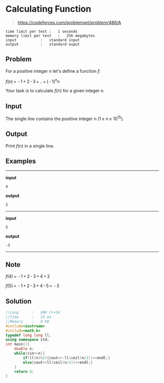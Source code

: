 # Calculating Function

> https://codeforces.com/problemset/problem/486/A

```
time limit per test	:	1 seconds
memory limit per test	:	256 megabytes
input			:	standard input
output			:	standard ouput
```

## Problem

For a positive integer n let's define a function *f*:

*f*(n) =  - 1 + 2 - 3 + .. + ( - 1)<sup>n</sup>n

Your task is to calculate *f*(n) for a given integer n.

## Input

The single line contains the positive integer n (1 &leq; n &leq; 10<sup>15</sup>).

## Output

Print *f*(n) in a single line.

## Examples

---
**input**
```
4
```
**output**
```
2
```
---
**input**
```
5
```
**output**
```
-3
```
---

## Note

*f*(4) =  - 1 + 2 - 3 + 4 = 2

*f*(5) =  - 1 + 2 - 3 + 4 - 5 =  - 3

## Solution

```c++
//Lang		:	GNU C++14
//Time		:	15 ms
//Memory	:	0 KB
#include<iostream>
#include<math.h>
typedef long long ll;
using namespace std;
int main(){
	double n;
	while(cin>>n){
		if(ll(n)%2){cout<<-ll(ceil(n/2))<<endl;}
		else{cout<<ll(ceil(n/2))<<endl;}
	}
	return 0;
}
```
